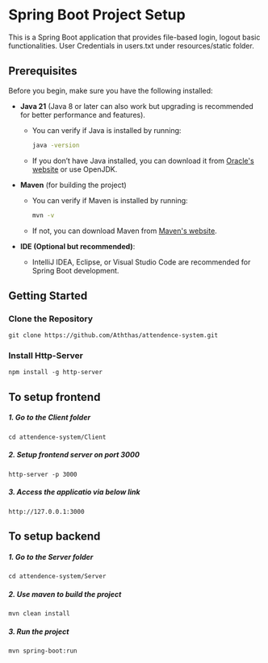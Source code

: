 # Spring Boot Project Setup

This is a Spring Boot application that provides file-based login, logout basic functionalities. User Credentials in users.txt under resources/static folder.

## Prerequisites

Before you begin, make sure you have the following installed:

- **Java 21** (Java 8 or later can also work but upgrading is recommended for better performance and features).
  - You can verify if Java is installed by running:
    ```bash
    java -version
    ```
  - If you don’t have Java installed, you can download it from [Oracle's website](https://www.oracle.com/java/technologies/javase-jdk11-downloads.html) or use OpenJDK.

- **Maven** (for building the project)
  - You can verify if Maven is installed by running:
    ```bash
    mvn -v
    ```
  - If not, you can download Maven from [Maven's website](https://maven.apache.org/).

- **IDE (Optional but recommended)**: 
  - IntelliJ IDEA, Eclipse, or Visual Studio Code are recommended for Spring Boot development.

## Getting Started

### Clone the Repository
    git clone https://github.com/Aththas/attendence-system.git

### Install Http-Server
    npm install -g http-server

## To setup frontend

##### 1. Go to the Client folder
    cd attendence-system/Client

##### 2. Setup frontend server on port 3000
    http-server -p 3000

##### 3. Access the applicatio via below link
    http://127.0.0.1:3000

## To setup backend

##### 1. Go to the Server folder
    cd attendence-system/Server

##### 2. Use maven to build the project
    mvn clean install

##### 3. Run the project
    mvn spring-boot:run


 

